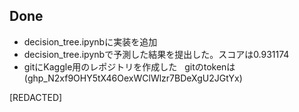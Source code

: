 ## Done
* decision_tree.ipynbに実装を追加
* decision_tree.ipynbで予測した結果を提出した。スコアは0.931174
* gitにKaggle用のレポジトリを作成した
  $\:$ gitのtokenは(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)


 [REDACTED]


